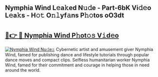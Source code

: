 ## Nymphia Wind L𝚎a𝚔ed N𝚞𝚍e - Part-6bK Vi𝚍𝚎o L𝚎a𝚔s - H𝚘𝚝 O𝚗𝚕yf𝚊ns P𝚑𝚘tos oO3dt

# <h2><a href="http://kff5d5g.oniu.top/?m=Nymphia+Wind">🔗👉 🔴 Nymphia Wind P𝚑ot𝚘𝚜 V𝚒d𝚎o</a></h2>

[![Nymphia Wind Nu𝚍e𝚜](https://i.imgur.com/0qMVB7G.gif)](http://kff5d5g.oniu.top/?m=Nymphia+Wind)
Cybernetic artist and amusement giver Nymphia Wind, famed for publishing dance and lifestyle tutorials through popular dance moves and compact clips. Selfless humanitarian worker Nymphia Wind, famed for their commitment and courage in helping those in need around the world.  
